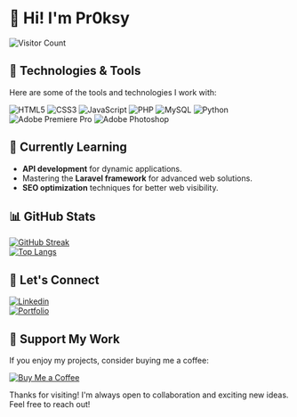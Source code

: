 # 👋 Hi! I'm Pr0ksy
![Visitor Count](https://komarev.com/ghpvc/?username=Pr0ksy&style=flat-square&color=blue)


## 🌟 Technologies & Tools

Here are some of the tools and technologies I work with:

![HTML5](https://img.shields.io/badge/HTML5-%23E34F26.svg?style=for-the-badge&logo=html5&logoColor=white)
![CSS3](https://img.shields.io/badge/CSS3-%231572B6.svg?style=for-the-badge&logo=css3&logoColor=white)
![JavaScript](https://img.shields.io/badge/JavaScript-%23F7DF1E.svg?style=for-the-badge&logo=javascript&logoColor=black)
![PHP](https://img.shields.io/badge/PHP-%23777BB4.svg?style=for-the-badge&logo=php&logoColor=white)
![MySQL](https://img.shields.io/badge/MySQL-%234479A1.svg?style=for-the-badge&logo=mysql&logoColor=white)
![Python](https://img.shields.io/badge/Python-%23000000.svg?style=for-the-badge&logo=adobepremierepro&logoColor=white)
![Adobe Premiere Pro](https://img.shields.io/badge/Adobe%20Premiere%20Pro-%23000000.svg?style=for-the-badge&logo=adobepremierepro&logoColor=white)
![Adobe Photoshop](https://img.shields.io/badge/Adobe%20Photoshop-%23005AAB.svg?style=for-the-badge&logo=adobephotoshop&logoColor=white)




## 🌱 Currently Learning

- **API development** for dynamic applications.  
- Mastering the **Laravel framework** for advanced web solutions.  
- **SEO optimization** techniques for better web visibility.  



## 📊 GitHub Stats
[![GitHub Streak](https://github-readme-streak-stats.herokuapp.com/?user=Pr0ksy&theme=dark)](https://git.io/streak-stats)  
[![Top Langs](https://github-readme-stats.vercel.app/api/top-langs/?username=Pr0ksy&layout=compact&theme=dark)](https://github.com/anuraghazra/github-readme-stats)  



## 🤝 Let's Connect

[![Linkedin](https://img.shields.io/badge/LinkedIn-blue?style=for-the-badge&logo=linkedin)](https://linkedin.com/in/jovan-prodanić-89076b24a/)  
[![Portfolio](https://img.shields.io/badge/Portfolio-black?style=for-the-badge&logo=github)](https://github.com/Pr0ksy)



## 💖 Support My Work

If you enjoy my projects, consider buying me a coffee:

[![Buy Me a Coffee](https://img.shields.io/badge/-Buy%20Me%20a%20Coffee-orange?style=for-the-badge&logo=buymeacoffee&logoColor=white)](https://buymeacoffee.com/prodanicc)



 Thanks for visiting! I'm always open to collaboration and exciting new ideas. Feel free to reach out! 
